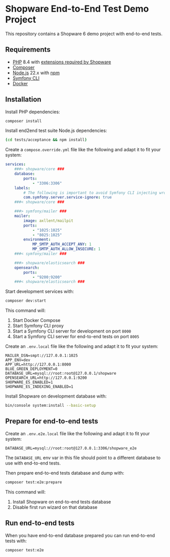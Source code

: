 # Shopware End-to-End Test Demo Project

This repository contains a Shopware 6 demo project with end-to-end tests.

## Requirements

* [PHP](https://www.php.net/) 8.4 with [extensions required by Shopware](https://docs.shopware.com/en/shopware-6-en/first-steps/system-requirements#environment)
* [Composer](https://getcomposer.org/)
* [Node.js](https://nodejs.org/it) 22.x with [npm](https://www.npmjs.com/)
* [Symfony CLI](https://symfony.com/download)
* [Docker](https://www.docker.com/)

## Installation

Install PHP dependencies:

```bash
composer install
```

Install end2end test suite Node.js dependencies:

```bash
(cd tests/acceptance && npm install)
```

Create a `compose.override.yml` file like the following and adapt it to fit your system:

```yaml
services:
    ###> shopware/core ###
    database:
        ports:
            - "3306:3306"
    labels:
        # The following is important to avoid Symfony CLI injecting wrong DATABASE_URL for e2e env.
        com.symfony.server.service-ignore: true
    ###< shopware/core ###

    ###> symfony/mailer ###
    mailer:
        image: axllent/mailpit
        ports:
            - "1025:1025"
            - "8025:1025"
        environment:
            MP_SMTP_AUTH_ACCEPT_ANY: 1
            MP_SMTP_AUTH_ALLOW_INSECURE: 1
    ###< symfony/mailer ###

    ###> shopware/elasticsearch ###
    opensearch:
        ports:
            - "9200:9200"
    ###< shopware/elasticsearch ###
```

Start development services with:

```bash
composer dev:start
```

This command will:

1. Start Docker Compose
2. Start Symfony CLI proxy
3. Start a Symfony CLI server for development on port `8000`
4. Start a Symfony CLI server for end-to-end tests on port `8005`

Create an `.env.local` file like the following and adapt it to fit your system:

```
MAILER_DSN=smpt://127.0.0.1:1025
APP_ENV=dev
APP_URL=http://127.0.0.1:8000
BLUE_GREEN_DEPLOYMENT=0
DATABASE_URL=mysql://root:root@127.0.0.1/shopware
OPENSEARCH_URL=http://127.0.0.1:9200
SHOPWARE_ES_ENABLED=1
SHOPWARE_ES_INDEXING_ENABLED=1
```

Install Shopware on development database with:  

```bash
bin/console system:install --basic-setup
```

## Prepare for end-to-end tests

Create an `.env.e2e.local` file like the following and adapt it to fit your system:

```
DATABASE_URL=mysql://root:root@127.0.0.1:3306/shopware_e2e

```

The `DATABASE_URL` env var in this file should point to a different database to use with end-to-end tests.

Then prepare end-to-end tests database and dump with:

```bash
composer test:e2e:prepare
```

This command will:

1. Install Shopware on end-to-end tests database
2. Disable first run wizard on that database

## Run end-to-end tests

When you have end-to-end database prepared you can run end-to-end tests with:

```bash
composer test:e2e
```
